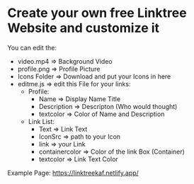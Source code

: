 # Create your own free Linktree Website and customize it

You can edit the:
  - video.mp4 => Background Video
  - profile.png => Profile Picture
  - Icons Folder => Download and put your Icons in here
  - editme.js => edit this File for your links:
      - Profile:
          - Name => Display Name Title
          - Description => Descripton (Who would thought)
          - textcolor => Color of Name and Description
      - Link List:
        - Text => Link Text
        - IconSrc => path to your Icon
        - link => your Link
        - containercolor => Color of the link Box (Container)
        - textcolor => Link Text Color

Example Page: https://linktreekaf.netlify.app/
